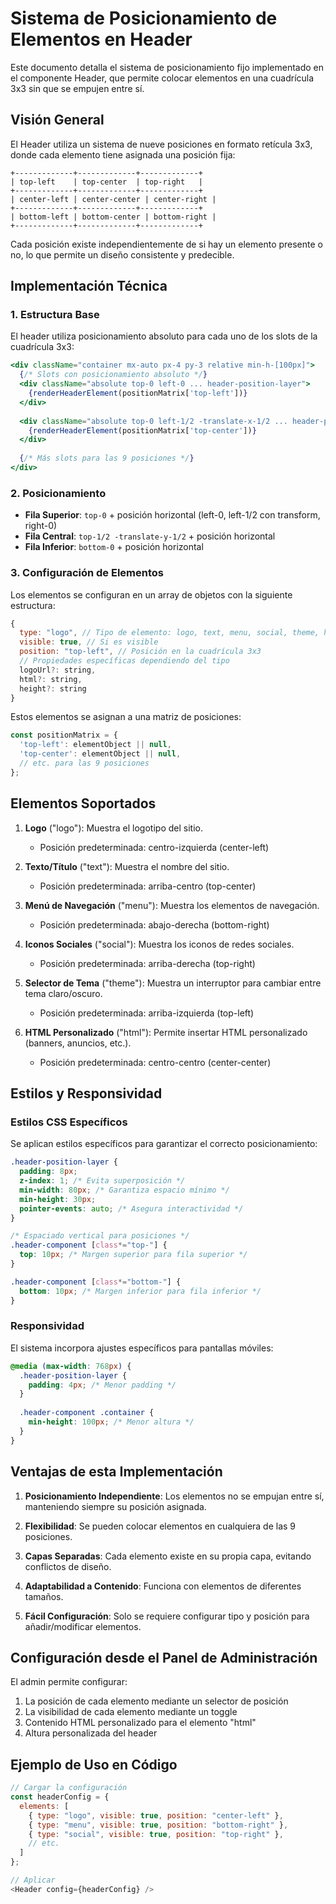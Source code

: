 # Sistema de Posicionamiento de Elementos en Header

Este documento detalla el sistema de posicionamiento fijo implementado en el componente Header, que permite colocar elementos en una cuadrícula 3x3 sin que se empujen entre sí.

## Visión General

El Header utiliza un sistema de nueve posiciones en formato retícula 3x3, donde cada elemento tiene asignada una posición fija:

```
+-------------+-------------+-------------+
| top-left    | top-center  | top-right   |
+-------------+-------------+-------------+
| center-left | center-center | center-right |
+-------------+-------------+-------------+
| bottom-left | bottom-center | bottom-right |
+-------------+-------------+-------------+
```

Cada posición existe independientemente de si hay un elemento presente o no, lo que permite un diseño consistente y predecible.

## Implementación Técnica

### 1. Estructura Base

El header utiliza posicionamiento absoluto para cada uno de los slots de la cuadrícula 3x3:

```jsx
<div className="container mx-auto px-4 py-3 relative min-h-[100px]">
  {/* Slots con posicionamiento absoluto */}
  <div className="absolute top-0 left-0 ... header-position-layer">
    {renderHeaderElement(positionMatrix['top-left'])}
  </div>
  
  <div className="absolute top-0 left-1/2 -translate-x-1/2 ... header-position-layer">
    {renderHeaderElement(positionMatrix['top-center'])}
  </div>
  
  {/* Más slots para las 9 posiciones */}
</div>
```

### 2. Posicionamiento

- **Fila Superior**: `top-0` + posición horizontal (left-0, left-1/2 con transform, right-0)
- **Fila Central**: `top-1/2 -translate-y-1/2` + posición horizontal
- **Fila Inferior**: `bottom-0` + posición horizontal

### 3. Configuración de Elementos

Los elementos se configuran en un array de objetos con la siguiente estructura:

```javascript
{
  type: "logo", // Tipo de elemento: logo, text, menu, social, theme, html
  visible: true, // Si es visible
  position: "top-left", // Posición en la cuadrícula 3x3
  // Propiedades específicas dependiendo del tipo
  logoUrl?: string,
  html?: string,
  height?: string
}
```

Estos elementos se asignan a una matriz de posiciones:

```javascript
const positionMatrix = {
  'top-left': elementObject || null,
  'top-center': elementObject || null,
  // etc. para las 9 posiciones
};
```

## Elementos Soportados

1. **Logo** ("logo"): Muestra el logotipo del sitio.
   - Posición predeterminada: centro-izquierda (center-left)

2. **Texto/Título** ("text"): Muestra el nombre del sitio.
   - Posición predeterminada: arriba-centro (top-center)

3. **Menú de Navegación** ("menu"): Muestra los elementos de navegación.
   - Posición predeterminada: abajo-derecha (bottom-right)

4. **Iconos Sociales** ("social"): Muestra los iconos de redes sociales.
   - Posición predeterminada: arriba-derecha (top-right)

5. **Selector de Tema** ("theme"): Muestra un interruptor para cambiar entre tema claro/oscuro.
   - Posición predeterminada: arriba-izquierda (top-left)

6. **HTML Personalizado** ("html"): Permite insertar HTML personalizado (banners, anuncios, etc.).
   - Posición predeterminada: centro-centro (center-center)

## Estilos y Responsividad

### Estilos CSS Específicos

Se aplican estilos específicos para garantizar el correcto posicionamiento:

```css
.header-position-layer {
  padding: 8px;
  z-index: 1; /* Evita superposición */
  min-width: 80px; /* Garantiza espacio mínimo */
  min-height: 30px;
  pointer-events: auto; /* Asegura interactividad */
}

/* Espaciado vertical para posiciones */
.header-component [class*="top-"] {
  top: 10px; /* Margen superior para fila superior */
}

.header-component [class*="bottom-"] {
  bottom: 10px; /* Margen inferior para fila inferior */
}
```

### Responsividad

El sistema incorpora ajustes específicos para pantallas móviles:

```css
@media (max-width: 768px) {
  .header-position-layer {
    padding: 4px; /* Menor padding */
  }
  
  .header-component .container {
    min-height: 100px; /* Menor altura */
  }
}
```

## Ventajas de esta Implementación

1. **Posicionamiento Independiente**: Los elementos no se empujan entre sí, manteniendo siempre su posición asignada.

2. **Flexibilidad**: Se pueden colocar elementos en cualquiera de las 9 posiciones.

3. **Capas Separadas**: Cada elemento existe en su propia capa, evitando conflictos de diseño.

4. **Adaptabilidad a Contenido**: Funciona con elementos de diferentes tamaños.

5. **Fácil Configuración**: Solo se requiere configurar tipo y posición para añadir/modificar elementos.

## Configuración desde el Panel de Administración

El admin permite configurar:

1. La posición de cada elemento mediante un selector de posición
2. La visibilidad de cada elemento mediante un toggle
3. Contenido HTML personalizado para el elemento "html"
4. Altura personalizada del header

## Ejemplo de Uso en Código

```javascript
// Cargar la configuración
const headerConfig = { 
  elements: [
    { type: "logo", visible: true, position: "center-left" },
    { type: "menu", visible: true, position: "bottom-right" },
    { type: "social", visible: true, position: "top-right" },
    // etc.
  ]
};

// Aplicar
<Header config={headerConfig} />
```
